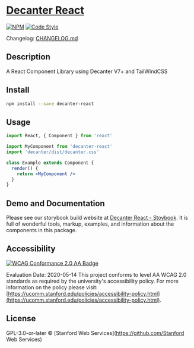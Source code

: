 # [Decanter React](https://github.com/SU-SWS/decanter-react)

[![NPM](https://img.shields.io/npm/v/decanter-react.svg)](https://www.npmjs.com/package/decanter-react)
[![Code Style](https://img.shields.io/badge/code_style-prettier-ff69b4.svg?style=flat-square)](https://github.com/prettier/prettier)

Changelog: [CHANGELOG.md](CHANGELOG.md)

## Description

A React Component Library using Decanter V7+ and TailWindCSS

## Install

```bash
npm install --save decanter-react
```

## Usage

```jsx
import React, { Component } from 'react'

import MyComponent from 'decanter-react'
import 'decanter/dist/decanter.css'

class Example extends Component {
  render() {
    return <MyComponent />
  }
}
```

## Demo and Documentation

Please see our storybook build website at [Decanter React - Stoybook](https://decanter-react.netlify.app). It is full of wonderful tools, markup, examples, and information about the components in this package.

## Accessibility

[![WCAG Conformance 2.0 AA Badge](https://www.w3.org/WAI/wcag2AA-blue.png)](https://www.w3.org/TR/WCAG20/)

Evaluation Date: 2020-05-14
This project conforms to level AA WCAG 2.0 standards as required by the university's accessibility policy. For more information on the policy please visit: [https://ucomm.stanford.edu/policies/accessibility-policy.html](https://ucomm.stanford.edu/policies/accessibility-policy.html).

## License

GPL-3.0-or-later © [Stanford Web Services](https://github.com/Stanford Web Services)
